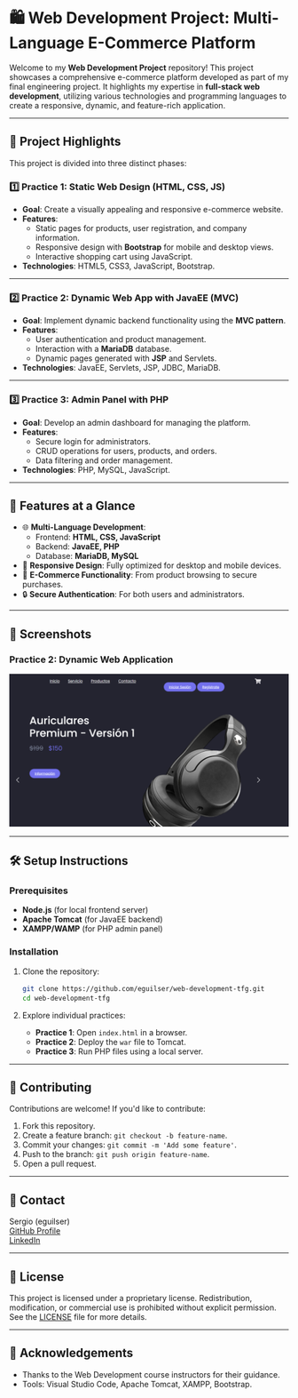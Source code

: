 # 🛍️ **Web Development Project: Multi-Language E-Commerce Platform**

Welcome to my **Web Development Project** repository! This project showcases a comprehensive e-commerce platform developed as part of my final engineering project. It highlights my expertise in **full-stack web development**, utilizing various technologies and programming languages to create a responsive, dynamic, and feature-rich application.

---

## 🌟 **Project Highlights**

This project is divided into three distinct phases:

### **1️⃣ Practice 1: Static Web Design (HTML, CSS, JS)**
- **Goal**: Create a visually appealing and responsive e-commerce website.
- **Features**:
  - Static pages for products, user registration, and company information.
  - Responsive design with **Bootstrap** for mobile and desktop views.
  - Interactive shopping cart using JavaScript.
- **Technologies**: HTML5, CSS3, JavaScript, Bootstrap.

---

### **2️⃣ Practice 2: Dynamic Web App with JavaEE (MVC)**
- **Goal**: Implement dynamic backend functionality using the **MVC pattern**.
- **Features**:
  - User authentication and product management.
  - Interaction with a **MariaDB** database.
  - Dynamic pages generated with **JSP** and Servlets.
- **Technologies**: JavaEE, Servlets, JSP, JDBC, MariaDB.

---

### **3️⃣ Practice 3: Admin Panel with PHP**
- **Goal**: Develop an admin dashboard for managing the platform.
- **Features**:
  - Secure login for administrators.
  - CRUD operations for users, products, and orders.
  - Data filtering and order management.
- **Technologies**: PHP, MySQL, JavaScript.

---

## 🚀 **Features at a Glance**

- 🌐 **Multi-Language Development**:
  - Frontend: **HTML, CSS, JavaScript**
  - Backend: **JavaEE, PHP**
  - Database: **MariaDB, MySQL**
- 📱 **Responsive Design**: Fully optimized for desktop and mobile devices.
- 🛒 **E-Commerce Functionality**: From product browsing to secure purchases.
- 🔒 **Secure Authentication**: For both users and administrators.

---

## 📸 **Screenshots**

### **Practice 2: Dynamic Web Application**
![Dynamic Web Application Screenshot](images/PaginaReadme.PNG)

---

## 🛠️ **Setup Instructions**

### Prerequisites
- **Node.js** (for local frontend server)
- **Apache Tomcat** (for JavaEE backend)
- **XAMPP/WAMP** (for PHP admin panel)

### Installation
1. Clone the repository:
   ```bash
   git clone https://github.com/eguilser/web-development-tfg.git
   cd web-development-tfg
   ```

2. Explore individual practices:
   - **Practice 1**: Open `index.html` in a browser.
   - **Practice 2**: Deploy the `war` file to Tomcat.
   - **Practice 3**: Run PHP files using a local server.

---

## 🤝 **Contributing**

Contributions are welcome! If you'd like to contribute:
1. Fork this repository.
2. Create a feature branch: `git checkout -b feature-name`.
3. Commit your changes: `git commit -m 'Add some feature'`.
4. Push to the branch: `git push origin feature-name`.
5. Open a pull request.

---

## 📩 **Contact**
Sergio (eguilser)  
[GitHub Profile](https://github.com/eguilser)  
[LinkedIn](https://www.linkedin.com/in/sergio-egu%C3%ADluz-43482a265/)

---

## 📜 **License**

This project is licensed under a proprietary license. Redistribution, modification, or commercial use is prohibited without explicit permission. See the [LICENSE](./LICENSE) file for more details.

---

## 🌟 **Acknowledgements**

- Thanks to the Web Development course instructors for their guidance.
- Tools: Visual Studio Code, Apache Tomcat, XAMPP, Bootstrap.
